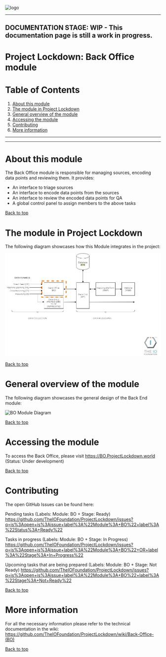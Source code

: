 <a id="top"></a>
![logo](https://user-images.githubusercontent.com/9198668/85232285-68543380-b430-11ea-8353-1aafb79baf78.png)
***

## DOCUMENTATION STAGE: WIP - This documentation page is still a work in progress.

# Project Lockdown: Back Office module

# Table of Contents
1. [About this module](#about-this-module)
2. [The module in Project Lockdown](#the-module-in-project-lockdown)
3. [General overview of the module](#general-overview-of-the-module)
4. [Accessing the module](#accessing-the-module)
5. [Contributing](#contributing)
6. [More information](#more-information)


***

--- 
# About this module

The Back Office module is responsible for managing sources, encoding data points and reviewing them.
It provides:
- An interface to triage sources
- An interface to encode data points from the sources
- An interface to review the encoded data points for QA
- A global control panel to assign members to the above tasks

<a href="#top">Back to top</a>

# The module in Project Lockdown
The following diagram showcases how this Module integrates in the project:

<img src="https://github.com/TheIOFoundation/ProjectLockdown/blob/master/Docs/Diagrams/%5BTIOF%20PLD%5D%20Docs%20%5BP%5D%20General%20Modules%20Diagram%20Focus%20BO%20ENG%20v1.0.png" alt="BO Module Diagram in Project Lockdown general diagram" title="BO Module Diagram in Project Lockdown general diagram"/>

<a href="#top">Back to top</a>

# General overview of the module
The following diagram showcases the general design of the Back End module:

<img src="https://github.com/TheIOFoundation/ProjectLockdown/blob/master/Docs/Diagrams/%5BTIOF%20PLD%5D%20Docs%20%5BP%5D%20Diagram%20BO%20%2B%20Funnels%20ENG%20v1.0.png" alt="BO Module Diagram" title="BO Module Diagram"/>

<a href="#top">Back to top</a>

# Accessing the module
To access the Back Office, please visit
https://BO.ProjectLockdown.world
(Status: Under development)

<a href="#top">Back to top</a>

# Contributing
The open GitHub Issues can be found here:

Pending tasks (Labels: Module: BO + Stage: Ready)
https://github.com/TheIOFoundation/ProjectLockdown/issues?q=is%3Aopen+is%3Aissue+label%3A%22Module%3A+BO%22+label%3A%22Status%3A+Ready%22

Tasks in progress (Labels: Module: BO + Stage: In Progress)
https://github.com/TheIOFoundation/ProjectLockdown/issues?q=is%3Aopen+is%3Aissue+label%3A%22Module%3A+BO%22+OR+label%3A%22Stage%3A+In+Progress%22

Upcoming tasks that are being prepared (Labels: Module: BO + Stage: Not Ready)
https://github.com/TheIOFoundation/ProjectLockdown/issues?q=is%3Aopen+is%3Aissue+label%3A%22Module%3A+BO%22+label%3A%22Stage%3A+Not+Ready%22

<a href="#top">Back to top</a>

# More information
For all the necessary information please refer to the technical documentation in the wiki:
https://github.com/TheIOFoundation/ProjectLockdown/wiki/Back-Office-(BO)

<a href="#top">Back to top</a>


